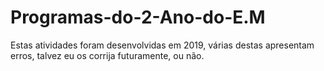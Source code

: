# Programas-do-2-Ano-do-E.M
Estas atividades foram desenvolvidas em 2019, várias destas apresentam erros, talvez eu os corrija futuramente, ou não.
